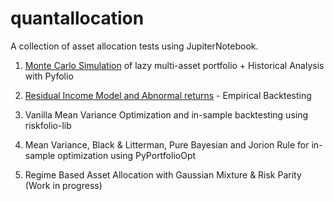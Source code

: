 # quantallocation
A collection of asset allocation tests using JupiterNotebook.


1. [Monte Carlo Simulation](https://github.com/enexqnt/quantallocation/blob/main/AW%20Monte%20Carlo.ipynb) of lazy multi-asset portfolio + Historical Analysis with Pyfolio 

2. [Residual Income Model and Abnormal returns](https://github.com/enexqnt/quantallocation/blob/main/Residual%20Income%20Model%20and%20abnormal%20returns-checkpoint.ipynb) - Empirical Backtesting
3. Vanilla Mean Variance Optimization and in-sample backtesting using riskfolio-lib
4. Mean Variance, Black & Litterman, Pure Bayesian and Jorion Rule for in-sample optimization using PyPortfolioOpt
5. Regime Based Asset Allocation with Gaussian Mixture & Risk Parity (Work in progress)
